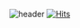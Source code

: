 ![header](https://capsule-render.vercel.app/api?type=wave&color=auto&height=300&section=header&text=Welcome%20to%20junyeongchang&fontSize=60)
 [![Hits](https://hits.seeyoufarm.com/api/count/incr/badge.svg?url=https%3A%2F%2Fgithub.com%2Fgjbae1212%2Fhit-counter)](https://hits.seeyoufarm.com)                    